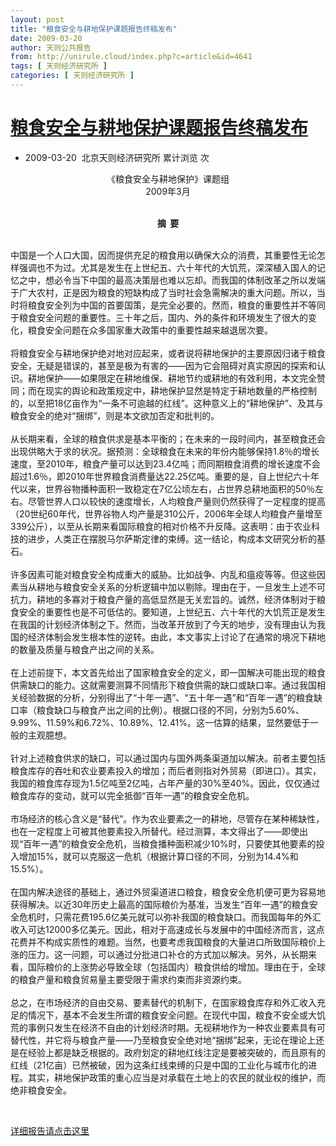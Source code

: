 ```yaml
---
layout: post
title: "粮食安全与耕地保护课题报告终稿发布"
date: 2009-03-20
author: 天则公共报告
from: http://unirule.cloud/index.php?c=article&id=4641
tags: [ 天则经济研究所 ]
categories: [ 天则经济研究所 ]
---
```


<div class="content_board">
 <div class="content_board_cont">
  <h1>
   <a href="">
    粮食安全与耕地保护课题报告终稿发布
   </a>
  </h1>
  <ul>
   <li>
    2009-03-20  北京天则经济研究所
    <span class="ml20">
     累计浏览
     次
    </span>
   </li>
  </ul>
  <div>
   <p style="text-align:center;">
    《粮食安全与耕地保护》课题组
    <br/>
    2009年3月
   </p>
   <p style="text-align:center;">
    <br/>
    <b>
     摘  要
    </b>
   </p>
   <p style="text-align:left;">
    <br/>
    中国是一个人口大国，因而提供充足的粮食用以确保大众的消费，其重要性无论怎样强调也不为过。尤其是发生在上世纪五、六十年代的大饥荒，深深植入国人的记忆之中，想必令当下中国的最高决策层也难以忘却。而我国的体制改革之所以发端于广大农村，正是因为粮食的短缺构成了当时社会急需解决的重大问题。所以，当时将粮食安全列为中国的首要国策，是完全必要的。然而，粮食的重要性并不等同于粮食安全问题的重要性。三十年之后，国内、外的条件和环境发生了很大的变化，粮食安全问题在众多国家重大政策中的重要性越来越退居次要。
    <br/>
    <br/>
    将粮食安全与耕地保护绝对地对应起来，或者说将耕地保护的主要原因归诸于粮食安全，无疑是错误的，甚至是极为有害的——因为它会阻碍对真实原因的探索和认识。耕地保护——如果限定在耕地维保、耕地节约或耕地的有效利用，本文完全赞同；而在现实的舆论和政策规定中，耕地保护显然是特定于耕地数量的严格控制的，以至把18亿亩作为“一条不可逾越的红线”。这种意义上的“耕地保护”、及其与粮食安全的绝对“捆绑”，则是本文欲加否定和批判的。
    <br/>
    <br/>
    从长期来看，全球的粮食供求是基本平衡的；在未来的一段时间内，甚至粮食还会出现供略大于求的状况。据预测：全球粮食在未来的年份内能够保持1.8％的增长速度，至2010年，粮食产量可以达到23.4亿吨；而同期粮食消费的增长速度不会超过1.6％，即2010年世界粮食消费量达22.25亿吨。重要的是，自上世纪六十年代以来，世界谷物播种面积一致稳定在7亿公顷左右，占世界总耕地面积的50％左右。尽管世界人口以较快的速度增长，人均粮食产量则仍然获得了一定程度的提高（20世纪60年代，世界谷物人均产量是310公斤，2006年全球人均粮食产量增至339公斤），以至从长期来看国际粮食的相对价格不升反降。这表明：由于农业科技的进步，人类正在摆脱马尔萨斯定律的束缚。这一结论，构成本文研究分析的基石。
    <br/>
    <br/>
    许多因素可能对粮食安全构成重大的威胁。比如战争、内乱和瘟疫等等。但这些因素当从耕地与粮食安全关系的分析逻辑中加以剔除。理由在于，一旦发生上述不可抗力，耕地的多寡对于粮食产量的高低显然是无关宏旨的。诚然，经济体制对于粮食安全的重要性也是不可低估的。要知道，上世纪五、六十年代的大饥荒正是发生在我国的计划经济体制之下。然而，当改革开放到了今天的地步，没有理由认为我国的经济体制会发生根本性的逆转。由此，本文事实上讨论了在通常的境况下耕地的数量及质量与粮食产出之间的关系。
    <br/>
    <br/>
    在上述前提下，本文首先给出了国家粮食安全的定义，即一国解决可能出现的粮食供需缺口的能力。这就需要测算不同情形下粮食供需的缺口或缺口率。通过我国相关经验数据的分析，分别得出了“十年一遇”、“五十年一遇”和“百年一遇”的粮食缺口率（粮食缺口与粮食产出之间的比例）。根据口径的不同，分别为5.60%、9.99%、11.59%和6.72%、10.89%、12.41%。这一估算的结果，显然要低于一般的主观臆想。
    <br/>
    <br/>
    针对上述粮食供求的缺口，可以通过国内与国外两条渠道加以解决。前者主要包括粮食库存的吞吐和农业要素投入的增加；而后者则指对外贸易（即进口）。其实，我国的粮食库存现为1.5亿吨至2亿吨，占年产量的30%至40%。因此，仅仅通过粮食库存的变动，就可以完全抵御“百年一遇”的粮食安全危机。
    <br/>
    <br/>
    市场经济的核心含义是“替代”。作为农业要素之一的耕地，尽管存在某种稀缺性，也在一定程度上可被其他要素投入所替代。经过测算，本文得出了——即使出现“百年一遇”的粮食安全危机，当粮食播种面积减少10%时，只要使其他要素的投入增加15%，就可以克服这一危机（根据计算口径的不同，分别为14.4%和15.5%）。
    <br/>
    <br/>
    在国内解决途径的基础上，通过外贸渠道进口粮食，粮食安全危机便可更为容易地获得解决。以近30年历史上最高的国际粮价为基准，当发生“百年一遇”的粮食安全危机时，只需花费195.6亿美元就可以弥补我国的粮食缺口。而我国每年的外汇收入可达12000多亿美元。因此，相对于高速成长与发展中的中国经济而言，这点花费并不构成实质性的难题。当然，也要考虑我国粮食的大量进口所致国际粮价上涨的压力。这一问题，可以通过分批进口补仓的方式加以解决。另外，从长期来看，国际粮价的上涨势必导致全球（包括国内）粮食供给的增加。理由在于，全球的粮食产量和粮食贸易量主要受限于需求约束而非资源约束。
    <br/>
    <br/>
    总之，在市场经济的自由交易、要素替代的机制下，在国家粮食库存和外汇收入充足的情况下，基本不会发生所谓的粮食安全问题。在现代中国，粮食不安全或大饥荒的事例只发生在经济不自由的计划经济时期。无视耕地作为一种农业要素具有可替代性，并它将与粮食产量——乃至粮食安全绝对地“捆绑”起来，无论在理论上还是在经验上都是缺乏根据的。政府划定的耕地红线注定是要被突破的，而且原有的红线（21亿亩）已然被破，因为这条红线束缚的只是中国的工业化与城市化的进程。其实，耕地保护政策的重心应当是对承载在土地上的农民的就业权的维护，而绝非粮食安全。
   </p>
   <p style="text-align:left;">
    <br/>
   </p>
   <p style="text-align:left;">
    <span style="color:#0000FF;">
     <a href="/xiazai/2009/20090323.doc">
      详细报告请点击这里
     </a>
    </span>
   </p>
  </div>
 </div>
</div>


